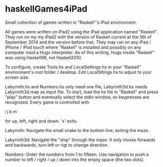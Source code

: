 haskellGames4iPad
=================

Small collection of games written in "Raskell"'s iPad environment.

All games were written on iPad2 using the iPad application named "Raskell". They run on my my iPad2 with the version of Raskell current at the 5th of September 2014 and the version before that. They may run on any iPad / iPhone / iPod touch where "Raskell" is installed and possibly on any computer insid a Hugs interpreter. As of this writing, Hugs inside "Raskell" was using Haskell98, not Haskell2010.

To configure, create Tools.hs and LocalSettings.hs in your "Raskell" environment's root folder / desktop. Edit LocalSttings.hs to adjust to your screen size.

Labyrinth.hs and Numbers.hs only need one file, Labyrinth3d.hs needs Labyrinth3d.map as input file. To start, load the hs file in "Raskell" and press "play" button and eventually select the stdin window, so keypresses are recognized. Every game is controlled with

 i
j k
 m

for up, left, right and down. 'x' exits.

Labyrinth: Navigate the small snake to the bottom line, exiting the maze.

Labyrinth3d: Navigate the "ship" through the maze. It only moves forwards and backwards, turn left or rigt to change direction.

Numbers: Order the numbers from 1 to fifteen. Use navigation to push a number to left / right / up / down into the empty space (the two dots).

